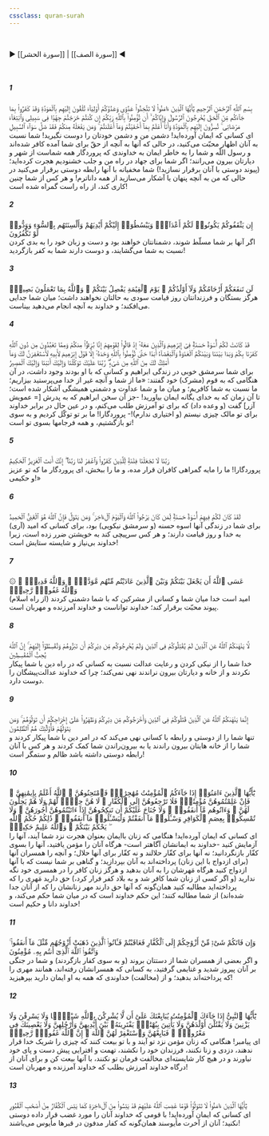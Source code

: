 ```yaml
---
cssclass: quran-surah
---
```

<br>

▶ [[سورة الحشر]] | [[سورة الصف]] ◀

<br>

##### 1

<span class="ayah">بِسْمِ ٱللَّهِ ٱلرَّحْمَٰنِ ٱلرَّحِيمِ يَٰٓأَيُّهَا ٱلَّذِينَ ءَامَنُوا۟ لَا تَتَّخِذُوا۟ عَدُوِّى وَعَدُوَّكُمْ أَوْلِيَآءَ تُلْقُونَ إِلَيْهِم بِٱلْمَوَدَّةِ وَقَدْ كَفَرُوا۟ بِمَا جَآءَكُم مِّنَ ٱلْحَقِّ يُخْرِجُونَ ٱلرَّسُولَ وَإِيَّاكُمْ ۙ أَن تُؤْمِنُوا۟ بِٱللَّهِ رَبِّكُمْ إِن كُنتُمْ خَرَجْتُمْ جِهَٰدًۭا فِى سَبِيلِى وَٱبْتِغَآءَ مَرْضَاتِى ۚ تُسِرُّونَ إِلَيْهِم بِٱلْمَوَدَّةِ وَأَنَا۠ أَعْلَمُ بِمَآ أَخْفَيْتُمْ وَمَآ أَعْلَنتُمْ ۚ وَمَن يَفْعَلْهُ مِنكُمْ فَقَدْ ضَلَّ سَوَآءَ ٱلسَّبِيلِ</span>
<br><span class="ayah_translation">ای کسانی که ایمان آورده‌اید! دشمن من و دشمن خودتان را دوست نگیرید! شما نسبت به آنان اظهار محبّت می‌کنید، در حالی که آنها به آنچه از حقّ برای شما آمده کافر شده‌اند و رسول اللّه و شما را به خاطر ایمان به خداوندی که پروردگار همه شماست از شهر و دیارتان بیرون می‌رانند؛ اگر شما برای جهاد در راه من و جلب خشنودیم هجرت کرده‌اید؛ (پیوند دوستی با آنان برقرار نسازید!) شما مخفیانه با آنها رابطه دوستی برقرار می‌کنید در حالی که من به آنچه پنهان یا آشکار می‌سازید از همه داناترم! و هر کس از شما چنین کاری کند، از راه راست گمراه شده است!</span>

##### 2

<span class="ayah">إِن يَثْقَفُوكُمْ يَكُونُوا۟ لَكُمْ أَعْدَآءًۭ وَيَبْسُطُوٓا۟ إِلَيْكُمْ أَيْدِيَهُمْ وَأَلْسِنَتَهُم بِٱلسُّوٓءِ وَوَدُّوا۟ لَوْ تَكْفُرُونَ</span>
<br><span class="ayah_translation">اگر آنها بر شما مسلّط شوند، دشمنانتان خواهند بود و دست و زبان خود را به بدی کردن نسبت به شما می‌گشایند، و دوست دارند شما به کفر بازگردید!</span>

##### 3

<span class="ayah">لَن تَنفَعَكُمْ أَرْحَامُكُمْ وَلَآ أَوْلَٰدُكُمْ ۚ يَوْمَ ٱلْقِيَٰمَةِ يَفْصِلُ بَيْنَكُمْ ۚ وَٱللَّهُ بِمَا تَعْمَلُونَ بَصِيرٌۭ</span>
<br><span class="ayah_translation">هرگز بستگان و فرزندانتان روز قیامت سودی به حالتان نخواهند داشت؛ میان شما جدایی می‌افکند؛ و خداوند به آنچه انجام می‌دهید بیناست.</span>

##### 4

<span class="ayah">قَدْ كَانَتْ لَكُمْ أُسْوَةٌ حَسَنَةٌۭ فِىٓ إِبْرَٰهِيمَ وَٱلَّذِينَ مَعَهُۥٓ إِذْ قَالُوا۟ لِقَوْمِهِمْ إِنَّا بُرَءَٰٓؤُا۟ مِنكُمْ وَمِمَّا تَعْبُدُونَ مِن دُونِ ٱللَّهِ كَفَرْنَا بِكُمْ وَبَدَا بَيْنَنَا وَبَيْنَكُمُ ٱلْعَدَٰوَةُ وَٱلْبَغْضَآءُ أَبَدًا حَتَّىٰ تُؤْمِنُوا۟ بِٱللَّهِ وَحْدَهُۥٓ إِلَّا قَوْلَ إِبْرَٰهِيمَ لِأَبِيهِ لَأَسْتَغْفِرَنَّ لَكَ وَمَآ أَمْلِكُ لَكَ مِنَ ٱللَّهِ مِن شَىْءٍۢ ۖ رَّبَّنَا عَلَيْكَ تَوَكَّلْنَا وَإِلَيْكَ أَنَبْنَا وَإِلَيْكَ ٱلْمَصِيرُ</span>
<br><span class="ayah_translation">برای شما سرمشق خوبی در زندگی ابراهیم و کسانی که با او بودند وجود داشت، در آن هنگامی که به قوم (مشرک) خود گفتند: «ما از شما و آنچه غیر از خدا می‌پرستید بیزاریم؛ ما نسبت به شما کافریم؛ و میان ما و شما عداوت و دشمنی همیشگی آشکار شده است؛ تا آن زمان که به خدای یگانه ایمان بیاورید! -جز آن سخن ابراهیم که به پدرش [= عمویش آزر] گفت (و وعده داد) که برای تو آمرزش طلب می‌کنم، و در عین حال در برابر خداوند برای تو مالک چیزی نیستم (و اختیاری ندارم)!- پروردگارا! ما بر تو توکّل کردیم و به سوی تو بازگشتیم، و همه فرجامها بسوی تو است!</span>

##### 5

<span class="ayah">رَبَّنَا لَا تَجْعَلْنَا فِتْنَةًۭ لِّلَّذِينَ كَفَرُوا۟ وَٱغْفِرْ لَنَا رَبَّنَآ ۖ إِنَّكَ أَنتَ ٱلْعَزِيزُ ٱلْحَكِيمُ</span>
<br><span class="ayah_translation">پروردگارا! ما را مایه گمراهی کافران قرار مده، و ما را ببخش، ای پروردگار ما که تو عزیز و حکیمی!»</span>

##### 6

<span class="ayah">لَقَدْ كَانَ لَكُمْ فِيهِمْ أُسْوَةٌ حَسَنَةٌۭ لِّمَن كَانَ يَرْجُوا۟ ٱللَّهَ وَٱلْيَوْمَ ٱلْءَاخِرَ ۚ وَمَن يَتَوَلَّ فَإِنَّ ٱللَّهَ هُوَ ٱلْغَنِىُّ ٱلْحَمِيدُ</span>
<br><span class="ayah_translation">(آری) برای شما در زندگی آنها اسوه حسنه (و سرمشق نیکویی) بود، برای کسانی که امید به خدا و روز قیامت دارند؛ و هر کس سرپیچی کند به خویشتن ضرر زده است، زیرا خداوند بی‌نیاز و شایسته ستایش است!</span>

##### 7

<span class="ayah">۞ عَسَى ٱللَّهُ أَن يَجْعَلَ بَيْنَكُمْ وَبَيْنَ ٱلَّذِينَ عَادَيْتُم مِّنْهُم مَّوَدَّةًۭ ۚ وَٱللَّهُ قَدِيرٌۭ ۚ وَٱللَّهُ غَفُورٌۭ رَّحِيمٌۭ</span>
<br><span class="ayah_translation">امید است خدا میان شما و کسانی از مشرکین که با شما دشمنی کردند (از راه اسلام) پیوند محبّت برقرار کند؛ خداوند تواناست و خداوند آمرزنده و مهربان است.</span>

##### 8

<span class="ayah">لَّا يَنْهَىٰكُمُ ٱللَّهُ عَنِ ٱلَّذِينَ لَمْ يُقَٰتِلُوكُمْ فِى ٱلدِّينِ وَلَمْ يُخْرِجُوكُم مِّن دِيَٰرِكُمْ أَن تَبَرُّوهُمْ وَتُقْسِطُوٓا۟ إِلَيْهِمْ ۚ إِنَّ ٱللَّهَ يُحِبُّ ٱلْمُقْسِطِينَ</span>
<br><span class="ayah_translation">خدا شما را از نیکی کردن و رعایت عدالت نسبت به کسانی که در راه دین با شما پیکار نکردند و از خانه و دیارتان بیرون نراندند نهی نمی‌کند؛ چرا که خداوند عدالت‌پیشگان را دوست دارد.</span>

##### 9

<span class="ayah">إِنَّمَا يَنْهَىٰكُمُ ٱللَّهُ عَنِ ٱلَّذِينَ قَٰتَلُوكُمْ فِى ٱلدِّينِ وَأَخْرَجُوكُم مِّن دِيَٰرِكُمْ وَظَٰهَرُوا۟ عَلَىٰٓ إِخْرَاجِكُمْ أَن تَوَلَّوْهُمْ ۚ وَمَن يَتَوَلَّهُمْ فَأُو۟لَٰٓئِكَ هُمُ ٱلظَّٰلِمُونَ</span>
<br><span class="ayah_translation">تنها شما را از دوستی و رابطه با کسانی نهی می‌کند که در امر دین با شما پیکار کردند و شما را از خانه هایتان بیرون راندند یا به بیرون‌راندن شما کمک کردند و هر کس با آنان رابطه دوستی داشته باشد ظالم و ستمگر است!</span>

##### 10

<span class="ayah">يَٰٓأَيُّهَا ٱلَّذِينَ ءَامَنُوٓا۟ إِذَا جَآءَكُمُ ٱلْمُؤْمِنَٰتُ مُهَٰجِرَٰتٍۢ فَٱمْتَحِنُوهُنَّ ۖ ٱللَّهُ أَعْلَمُ بِإِيمَٰنِهِنَّ ۖ فَإِنْ عَلِمْتُمُوهُنَّ مُؤْمِنَٰتٍۢ فَلَا تَرْجِعُوهُنَّ إِلَى ٱلْكُفَّارِ ۖ لَا هُنَّ حِلٌّۭ لَّهُمْ وَلَا هُمْ يَحِلُّونَ لَهُنَّ ۖ وَءَاتُوهُم مَّآ أَنفَقُوا۟ ۚ وَلَا جُنَاحَ عَلَيْكُمْ أَن تَنكِحُوهُنَّ إِذَآ ءَاتَيْتُمُوهُنَّ أُجُورَهُنَّ ۚ وَلَا تُمْسِكُوا۟ بِعِصَمِ ٱلْكَوَافِرِ وَسْـَٔلُوا۟ مَآ أَنفَقْتُمْ وَلْيَسْـَٔلُوا۟ مَآ أَنفَقُوا۟ ۚ ذَٰلِكُمْ حُكْمُ ٱللَّهِ ۖ يَحْكُمُ بَيْنَكُمْ ۚ وَٱللَّهُ عَلِيمٌ حَكِيمٌۭ</span>
<br><span class="ayah_translation">ای کسانی که ایمان آورده‌اید! هنگامی که زنان باایمان بعنوان هجرت نزد شما آیند، آنها را آزمایش کنید -خداوند به ایمانشان آگاهتر است- هرگاه آنان را مؤمن یافتید، آنها را بسوی کفّار بازنگردانید؛ نه آنها برای کفّار حلالند و نه کفّار برای آنها حلال؛ و آنچه را همسران آنها (برای ازدواج با این زنان) پرداخته‌اند به آنان بپردازید؛ و گناهی بر شما نیست که با آنها ازدواج کنید هرگاه مَهرشان را به آنان بدهید و هرگز زنان کافر را در همسری خود نگه ندارید (و اگر کسی از زنان شما کافر شد و به بلاد کفر فرار کرد،) حق دارید مَهری را که پرداخته‌اید مطالبه کنید همان‌گونه که آنها حق دارند مهر زنانشان را که از آنان جدا شده‌اند) از شما مطالبه کنند؛ این حکم خداوند است که در میان شما حکم می‌کند، و خداوند دانا و حکیم است!</span>

##### 11

<span class="ayah">وَإِن فَاتَكُمْ شَىْءٌۭ مِّنْ أَزْوَٰجِكُمْ إِلَى ٱلْكُفَّارِ فَعَاقَبْتُمْ فَـَٔاتُوا۟ ٱلَّذِينَ ذَهَبَتْ أَزْوَٰجُهُم مِّثْلَ مَآ أَنفَقُوا۟ ۚ وَٱتَّقُوا۟ ٱللَّهَ ٱلَّذِىٓ أَنتُم بِهِۦ مُؤْمِنُونَ</span>
<br><span class="ayah_translation">و اگر بعضی از همسران شما از دستتان بروند (و به سوی کفار بازگردند) و شما در جنگی بر آنان پیروز شدید و غنایمی گرفتید، به کسانی که همسرانشان رفته‌اند، همانند مهری را که پرداخته‌اند بدهید؛ و از (مخالفت) خداوندی که همه به او ایمان دارید بپرهیزید!</span>

##### 12

<span class="ayah">يَٰٓأَيُّهَا ٱلنَّبِىُّ إِذَا جَآءَكَ ٱلْمُؤْمِنَٰتُ يُبَايِعْنَكَ عَلَىٰٓ أَن لَّا يُشْرِكْنَ بِٱللَّهِ شَيْـًۭٔا وَلَا يَسْرِقْنَ وَلَا يَزْنِينَ وَلَا يَقْتُلْنَ أَوْلَٰدَهُنَّ وَلَا يَأْتِينَ بِبُهْتَٰنٍۢ يَفْتَرِينَهُۥ بَيْنَ أَيْدِيهِنَّ وَأَرْجُلِهِنَّ وَلَا يَعْصِينَكَ فِى مَعْرُوفٍۢ ۙ فَبَايِعْهُنَّ وَٱسْتَغْفِرْ لَهُنَّ ٱللَّهَ ۖ إِنَّ ٱللَّهَ غَفُورٌۭ رَّحِيمٌۭ</span>
<br><span class="ayah_translation">ای پیامبر! هنگامی که زنان مؤمن نزد تو آیند و با تو بیعت کنند که چیزی را شریک خدا قرار ندهند، دزدی و زنا نکنند، فرزندان خود را نکشند، تهمت و افترایی پیش دست و پای خود نیاورند و در هیچ کار شایسته‌ای مخالفت فرمان تو نکنند، با آنها بیعت کن و برای آنان از درگاه خداوند آمرزش بطلب که خداوند آمرزنده و مهربان است!</span>

##### 13

<span class="ayah">يَٰٓأَيُّهَا ٱلَّذِينَ ءَامَنُوا۟ لَا تَتَوَلَّوْا۟ قَوْمًا غَضِبَ ٱللَّهُ عَلَيْهِمْ قَدْ يَئِسُوا۟ مِنَ ٱلْءَاخِرَةِ كَمَا يَئِسَ ٱلْكُفَّارُ مِنْ أَصْحَٰبِ ٱلْقُبُورِ</span>
<br><span class="ayah_translation">ای کسانی که ایمان آورده‌اید! با قومی که خداوند آنان را مورد غضب قرار داده دوستی نکنید؛ آنان از آخرت مأیوسند همان‌گونه که کفار مدفون در قبرها مأیوس می‌باشند!</span>

